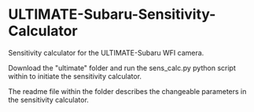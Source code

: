 # ULTIMATE-Subaru-Sensitivity-Calculator

Sensitivity calculator for the ULTIMATE-Subaru WFI camera.

Download the "ultimate" folder and run the sens_calc.py python script within to initiate the sensitivity calculator.

The readme file within the folder describes the changeable parameters in the sensitivity calculator.
